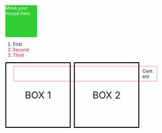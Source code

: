 <style>
  .hover-ex{
  width: 100px;
  height: 100px;
  background-color:limegreen;
  color: white;
  }
  .hover-ex:hover{
  background-color: crimson;
  width: 150px;
  height:150px;
  }
  </style>
  <div class="hover-ex"> Move your mouse here</div>
  <style>
  .first-child-ex{
  color:crimson;
  }
  .first-child-ex:first-child{
  color:blue;
  }
  </style>
  <ol>
  <li class="first-child-ex"> First </li>
   <li class="first-child-ex"> Second </li>
   <li class="first-child-ex">Third</li>
  </ol>
   
  <style>
  .ex-box{
  border: 3px solid black;
  height: 200px;
  width: 200px;
  display:flex;
  align-items: center;
  justify-content: center;
  float: left;
  margin-right: 10px;
  border-radious: 5px;
  font-size: 30px;
  }
  .ex-box:last-of-type{
  clear: right;
  }
  </style>
  <div class="ex-box"> BOX 1</div>
  <div class="ex-box"> BOX 2</div>
  
  <style>
   .example{
  border: 3px solid pink;
  padding:5px;
  margin: 25px;
  background-color: white;
  }
  </style>
  <div class="example"> Content </div>
